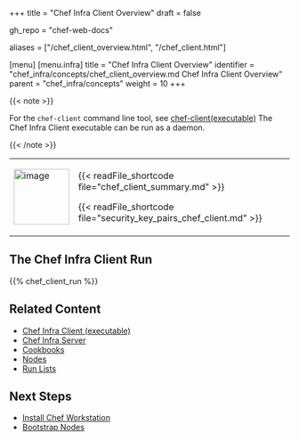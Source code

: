 +++
title = "Chef Infra Client Overview"
draft = false

gh_repo = "chef-web-docs"

aliases = ["/chef_client_overview.html", "/chef_client.html"]

[menu]
  [menu.infra]
    title = "Chef Infra Client Overview"
    identifier = "chef_infra/concepts/chef_client_overview.md Chef Infra Client Overview"
    parent = "chef_infra/concepts"
    weight = 10
+++

{{< note >}}

For the `chef-client` command line tool, see
[chef-client(executable)](/ctl_chef_client/) The Chef Infra Client
executable can be run as a daemon.

{{< /note >}}

<table>
<colgroup>
<col style="width: 19%" />
<col style="width: 80%" />
</colgroup>
<tbody>
<tr class="odd">
<td><p><img src="/images/icon_chef_client.svg" class="align-center" width="100" alt="image" /></p></td>
<td><p>{{< readFile_shortcode file="chef_client_summary.md" >}}</p>
<p>{{< readFile_shortcode file="security_key_pairs_chef_client.md" >}}</p></td>
</tr>
</tbody>
</table>

## The Chef Infra Client Run

{{% chef_client_run %}}

## Related Content

-   [Chef Infra Client (executable)](/ctl_chef_client/)
-   [Chef Infra Server](/server/)
-   [Cookbooks](/cookbooks/)
-   [Nodes](/nodes/)
-   [Run Lists](/run_lists/)

## Next Steps

-   [Install Chef Workstation](/workstation/install_workstation/)
-   [Bootstrap Nodes](/install_bootstrap/)
